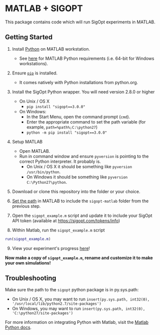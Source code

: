# MATLAB + SIGOPT

This package contains code which will run SigOpt experiments in MATLAB.

## Getting Started

1. Install [Python](https://www.python.org/downloads/) on MATLAB workstation.
   - See [here](https://www.mathworks.com/help/matlab/matlab_external/system-requirements-for-matlab-engine-for-python.html) for MATLAB Python requirements (i.e. 64-bit for Windows workstations).

2. Ensure [`pip`](https://pip.pypa.io/en/stable/installing/) is installed. 
   - It comes natively with Python installations from python.org.

3. Install the SigOpt Python wrapper. You will need version 2.8.0 or higher
   - On Unix / OS X
      - `pip install "sigopt==3.0.0"`
   - On Windows:
      - In the Start Menu, open the command prompt (`cmd`).
      - Enter the appropriate command to set the path variable (for example, `path=%path%;C:\python27`)
      - `python -m pip install "sigopt==3.0.0"`

4. Setup MATLAB
    - Open MATLAB.
    - Run in command window and ensure `pyversion` is pointing to the correct Python interpreter. It probably is.
        - On Unix / OS X it should be something like `pyversion /usr/bin/python`. 
        - On Windows it should be something like `pyversion C:\Python27\python`.

5. Download or clone this repository into the folder or your choice.

6. [Set the path](https://www.mathworks.com/help/matlab/matlab_env/add-remove-or-reorder-folders-on-the-search-path.html) in MATLAB to include the `sigopt-matlab` folder from the previous step.

7. Open the `sigopt_example.m` script and update it to include your SigOpt API token (available at https://sigopt.com/tokens/info)

8. Within Matlab, run the `sigopt_example.m` script 

```matlab
run(sigopt_example.m)
```

9. View your experiment's progress [here](http://www.sigopt.com/experiments)!

**Now make a copy of `sigopt_example.m`, rename and customize it to make your own simulations!**

## Troubleshooting

Make sure the path to the `sigopt` python package is in py.sys.path:
  - On Unix / OS X, you may want to run `insert(py.sys.path, int32(0), '/usr/local/lib/python2.7/site-packages')`
  - On Windows, you may want to run `insert(py.sys.path, int32(0), 'C:\python27/site-packages')`

For more information on integrating Python with Matlab, visit the [Matlab Python docs](https://www.mathworks.com/help/matlab/matlab_external/undefined-variable-py-or-function-py-command.html).
